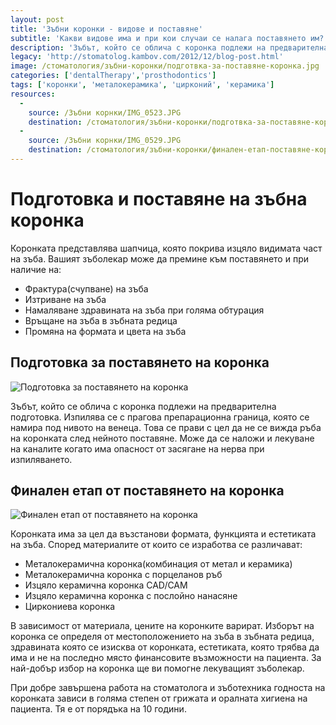 ```yaml
---
layout: post
title: 'Зъбни коронки - видове и поставяне'
subtitle: 'Какви видове има и при кои случаи се налага поставянето им?'
description: 'Зъбът, който се облича с коронка подлежи на предварителна подготовка. Изпилява се с прагова препарационна граница, която се намира под нивото на венеца. След изпиляването вашия зъболекар ще изработи временна коронка, която ще постави, докато стане готова постоянната.'
legacy: 'http://stomatolog.kambov.com/2012/12/blog-post.html'
image: /стоматология/зъбни-коронки/подготвка-за-поставяне-коронка.jpg
categories: ['dentalTherapy','prosthodontics']
tags: ['коронки', 'металокерамика', 'цирконий', 'керамика']
resources:
  -
    source: /Зъбни корнки/IMG_0523.JPG
    destination: /стоматология/зъбни-коронки/подготвка-за-поставяне-коронка.jpg
  -
    source: /Зъбни корнки/IMG_0529.JPG
    destination: /стоматология/зъбни-коронки/финален-етап-поставяне-коронката.jpg
---
```

# Подготовка и поставяне на зъбна коронка

Коронката представлява шапчица, която покрива изцяло видимата част на зъба. Вашият зъболекар може да премине към поставянето и при наличие на:

- Фрактура(счупване) на зъба
- Изтриване на зъба
- Намаляване здравината на зъба при голяма обтурация
- Връщане на зъба в зъбната редица
- Промяна на формата и цвета на зъба

## Подготовка за поставянето на коронка
![Подготовка за поставянето на коронка](зъбни-коронки/подготвка-за-поставяне-коронка.jpg)

Зъбът, който се облича с коронка подлежи на предварителна подготовка. Изпилява се с прагова препарационна граница, която се намира под нивото на венеца. Това се прави с цел да не се вижда ръба на коронката след нейното поставяне. Може да се наложи и лекуване на каналите когато има опасност от засягане на нерва при изпиляването.

## Финален етап от поставянето на коронка
![Финален етап от поставянето на коронка](зъбни-коронки/финален-етап-поставяне-коронката.jpg)

Коронката има за цел да възстанови формата, функцията и естетиката на зъба. Според материалите от които се изработва се различават:

- Металокерамична коронка(комбинация от метал и керамика)
- Металокерамична коронка с порцеланов ръб
- Изцяло керамична коронка CAD/CAM
- Изцяло керамична коронка с послойно нанасяне
- Циркониева коронка

В зависимост от материала, цените на коронките варират. Изборът на коронка се определя от местоположението на зъба в зъбната редица, здравината която се изисква от коронката, естетиката, която трябва да има и не на последно място финансовите възможности на пациента. За най-добър избор на коронка ще ви помогне лекуващият зъболекар.

При добре завършена работа на стоматолога и зъботехника годноста на коронката зависи в голяма степен от грижата и оралната хигиена на пациента. Тя е от порядъка на 10 години.
